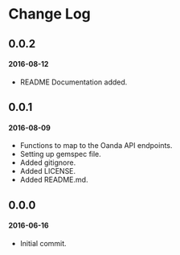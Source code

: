 # Change Log

## 0.0.2
#### 2016-08-12

* README Documentation added.

## 0.0.1
#### 2016-08-09

* Functions to map to the Oanda API endpoints.
* Setting up gemspec file.
* Added gitignore.
* Added LICENSE.
* Added README.md.

## 0.0.0
#### 2016-06-16

* Initial commit.
